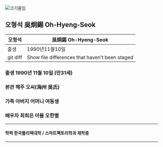 ![크기줄임](https://user-images.githubusercontent.com/112455467/195647764-b70bb4d0-a6fd-4351-ac41-f14a7ac94123.jpg)

##  오형석 吳炯錫 Oh-Hyeng-Seok

| 오형석   | 吳炯錫 Oh-Hyeng-Seok                                |
| ---------- | ---------------------------------------------- |
| 출생 | 1990년11월10일                 |
| git diff   | Show file differences that haven't been staged |






### 출생 1990년 11월 10일 (만31세)
### 본관 해주 오씨(海州 吳氏)
###  가족 아버지 어머니 여동생 
###       배우자 최희은 아들 오한별

-------------------------------------------------------------------------------------------

#### 학력 한국폴리텍대학 / 스마트팩토리학과 재학중

-------------------------------------------------------------------------------------------
